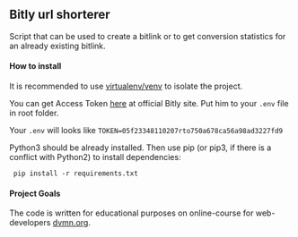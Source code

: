 ## Bitly url shorterer
Script that can be used to create a bitlink or to get conversion statistics for an already existing bitlink.

#### How to install
It is recommended to use [virtualenv/venv](https://docs.python.org/3/library/venv.html) to isolate the project.

You can get Access Token [here](https://app.bitly.com) at official Bitly site. Put him to your `.env` file in root folder. 

Your `.env` will looks like `TOKEN=05f23348110207rto750a678ca56a98ad3227fd9`

Python3 should be already installed. Then use pip (or pip3, if there is a conflict with Python2) to install dependencies:

```
 pip install -r requirements.txt
 ```

#### Project Goals

The code is written for educational purposes on online-course for web-developers [dvmn.org](https://dvmn.org/).
